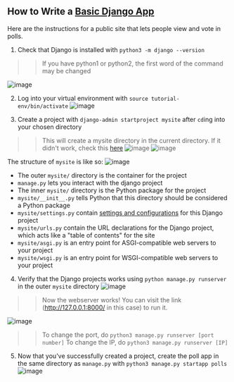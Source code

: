 ## How to Write a [Basic Django App](https://docs.djangoproject.com/en/4.1/intro/tutorial01/)
Here are the instructions for a public site that lets people view and vote in polls.

1) Check that Django is installed with `python3 -m django --version`
>> If you have python1 or python2, the first word of the command may be changed

![image](https://user-images.githubusercontent.com/86854157/223861200-0b1b0fe9-9b85-4102-bfd8-294001007f5a.png)

2) Log into your virtual environment with `source tutorial-env/bin/activate`
![image](https://user-images.githubusercontent.com/86854157/223862482-b1267ea4-ac0b-4853-ad63-18526d1ae05d.png)


3) Create a project with `django-admin startproject mysite` after `cd`ing into your chosen directory
>> This will create a mysite directory in the current directory.
>> If it didn't work, check this [here](https://docs.djangoproject.com/en/4.1/faq/troubleshooting/#troubleshooting-django-admin)
![image](https://user-images.githubusercontent.com/86854157/223862555-2998bb4c-be02-4905-8eed-53af46b40518.png)
![image](https://user-images.githubusercontent.com/86854157/223863158-76056175-4998-46e0-b2d2-29bd15a0dc1d.png)

The structure of `mysite` is like so:
![image](https://user-images.githubusercontent.com/86854157/223863240-d8a9c3b4-da97-451a-aec0-776b41be892e.png)

* The outer `mysite/` directory is the container for the project
* `manage.py` lets you interact with the django project
* The inner `mysite/` directory is the Python package for the project
* `mysite/__init__.py` tells Python that this directory should be considered a Python package
* `mysite/settings.py` contain [settings and configurations](https://docs.djangoproject.com/en/4.1/topics/settings/) for this Django project
* `mysite/urls.py` contain the URL declarations for the Django project, which acts like a "table of contents" for the site
* `mysite/asgi.py` is an entry point for ASGI-compatible web servers to your project
* `mysite/wsgi.py` is an entry point for WSGI-compatible web servers to your project

4) Verify that the Django projects works using `python manage.py runserver` in the outer `mysite` directory
![image](https://user-images.githubusercontent.com/86854157/223864209-8660c800-4784-4eae-bfb1-b3f10280da57.png)
>> Now the webserver works! You can visit the link (http://127.0.0.1:8000/ in this case) to run it.

![image](https://user-images.githubusercontent.com/86854157/223864420-36a2697d-dc58-45c1-9db1-ed4024feb8f8.png)
>> To change the port, do `python3 manage.py runserver [port number]`
>> To change the IP, do `python3 manage.py runserver [IP]`

5) Now that you've successfully created a project, create the poll app in the same directory as `manage.py` with `python3 manage.py startapp polls`
![image](https://user-images.githubusercontent.com/86854157/223864910-fb3c8801-31fe-4afa-8275-27268dd7631e.png)

